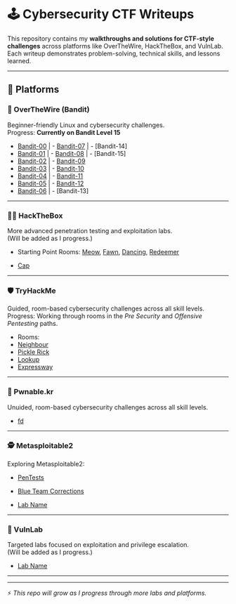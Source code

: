 # 🕹️ Cybersecurity CTF Writeups  

This repository contains my **walkthroughs and solutions for CTF-style challenges** across platforms like OverTheWire, HackTheBox, and VulnLab.  
Each writeup demonstrates problem-solving, technical skills, and lessons learned.  

---

## 📌 Platforms  

### 🔐 OverTheWire (Bandit)  
Beginner-friendly Linux and cybersecurity challenges.  
Progress: **Currently on Bandit Level 15**  

- [Bandit-00](OverTheWire/Bandit/Bandit-00.md)               |   - [Bandit-07](OverTheWire/Bandit/Bandit-07.md)        |  - [Bandit-14]
- [Bandit-01](OverTheWire/Bandit/Bandit-01.md)                |  - [Bandit-08](OverTheWire/Bandit/Bandit-08.md)                 |  - [Bandit-15]
- [Bandit-02](OverTheWire/Bandit/Bandit-02.md)                 | - [Bandit-09](OverTheWire/Bandit/Bandit-09.md) 
- [Bandit-03](OverTheWire/Bandit/Bandit-03.md)                 | - [Bandit-10](OverTheWire/Bandit/Bandit-10.md)
- [Bandit-04](OverTheWire/Bandit/Bandit-04.md)                |  - [Bandit-11](OverTheWire/Bandit/Bandit-11.md) 
- [Bandit-05](OverTheWire/Bandit/Bandit-05.md)                |  - [Bandit-12](OverTheWire/Bandit/Bandit-12.md)
- [Bandit-06](OverTheWire/Bandit/Bandit-06.md)                | - [Bandit-13]                



---

### 🏴‍☠️ HackTheBox  
More advanced penetration testing and exploitation labs.  
(Will be added as I progress.)  

- Starting Point Rooms: [Meow](https://github.com/SDSteele/Cybersecurity-CTFs/blob/main/HackTheBox/meow.md), [Fawn](https://github.com/SDSteele/Cybersecurity-CTFs/blob/main/HackTheBox/fawn.md), [Dancing](https://github.com/SDSteele/Cybersecurity-CTFs/blob/main/HackTheBox/Dancing.md), [Redeemer](https://github.com/SDSteele/Cybersecurity-CTFs/blob/main/HackTheBox/Redeemer.md)

 - [Cap](https://github.com/SDSteele/Cybersecurity-CTFs/blob/main/HackTheBox/Cap.md)
---

### 🛡️ TryHackMe  
Guided, room-based cybersecurity challenges across all skill levels.  
Progress: Working through rooms in the *Pre Security* and *Offensive Pentesting* paths.  

- Rooms:
- [Neighbour](https://github.com/SDSteele/Cybersecurity-CTFs/blob/main/TryHackMe/Neighbour.md)
- [Pickle Rick](https://github.com/SDSteele/Cybersecurity-CTFs/blob/main/TryHackMe/Pickle%20Rick.md)
- [Lookup](https://github.com/SDSteele/Cybersecurity-CTFs/blob/main/TryHackMe/Lookup.md)
- [Expressway](https://github.com/SDSteele/Cybersecurity-CTFs/blob/main/HackTheBox/expressway.md)
---

### 🩻 Pwnable.kr
Unuided, room-based cybersecurity challenges across all skill levels.  

- [fd](https://github.com/SDSteele/Cybersecurity-CTFs/edit/main/pwnable.kr/fd.md)

---


### 🕵️ Metasploitable2
Exploring Metasploitable2:
- [PenTests]()
- [Blue Team Corrections]()

- [Lab Name](VulnLab/Lab-Name.md)

---
### 🧪 VulnLab  
Targeted labs focused on exploitation and privilege escalation.  
(Will be added as I progress.)  

- [Lab Name](VulnLab/Lab-Name.md)

---

---



⚡ *This repo will grow as I progress through more labs and platforms.*  
